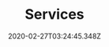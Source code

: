 ---
title: Services
date: 2020-02-27T03:24:45.348Z
description: RocketWeb develops stunning websites and webapps with a focus on speed, responsiveness, and security

header:
  title: Services
  description: WE have loads of services
  backgroundImage: bg.svg

showChildren: true
menu:
  main:
    title: Services
    weight: 10
---